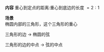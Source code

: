 **内容**
重心到定点的距离:重心到底边的长度 $=2:1$  
  
**场景**  
椭圆内部的三角形，这个三角形的重心  
  
三角形的边 $\longrightarrow$ 椭圆的弦  
  
三角形的边的中点 $\longrightarrow$ 弦的中点  
